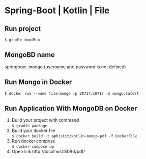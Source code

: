 # Spring-Boot | Kotlin | File
Run project
-
`$ gradle bootRun`

MongoBD name
-
springboot-mongo (username and password is not defined)

Run Mongo in Docker
-
`$ docker run --name file-mongo -p 20717:20717 -d mongo:latest`

Run Application With MongoDB on Docker
-
1. Build your project with command  
`$ gradle package`
2. Build your docker file  
`$ docker build -t aphisiit/kotlin-mongo-pdf -f DockerFile .`
3. Run docker compose  
`$ docker-compose up`
4. Open link http://localhost:8080/pdf/